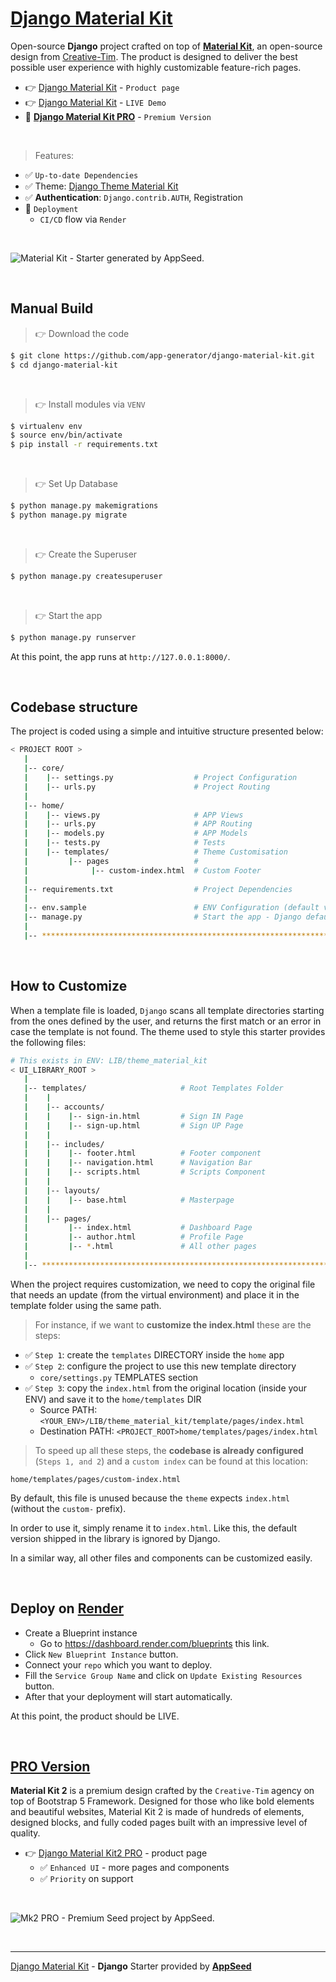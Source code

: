 # [Django Material Kit](https://appseed.us/product/material-kit/django/)

Open-source **Django** project crafted on top of **[Material Kit](https://appseed.us/product/material-kit/django/)**, an open-source design from [Creative-Tim](https://www.creative-tim.com/?AFFILIATE=128200).
The product is designed to deliver the best possible user experience with highly customizable feature-rich pages. 

- 👉 [Django Material Kit](https://appseed.us/product/material-kit/django/) - `Product page`
- 👉 [Django Material Kit](https://django-material-kit.appseed-srv1.com/) - `LIVE Demo`
- 🛒 **[Django Material Kit PRO](https://appseed.us/product/material-kit2-pro/django/)** - `Premium Version`

<br />

> Features: 

- ✅ `Up-to-date Dependencies`
- ✅ Theme: [Django Theme Material Kit](https://github.com/app-generator/django-theme-material-kit)
- ✅ **Authentication**: `Django.contrib.AUTH`, Registration
- 🚀 `Deployment` 
  - `CI/CD` flow via `Render`

<br />

![Material Kit - Starter generated by AppSeed.](https://user-images.githubusercontent.com/51070104/167396765-c88b7a95-155f-4236-8691-7b80fa2d9cd9.png)

<br />

## Manual Build 

> 👉 Download the code  

```bash
$ git clone https://github.com/app-generator/django-material-kit.git
$ cd django-material-kit
```

<br />

> 👉 Install modules via `VENV`  

```bash
$ virtualenv env
$ source env/bin/activate
$ pip install -r requirements.txt
```

<br />

> 👉 Set Up Database

```bash
$ python manage.py makemigrations
$ python manage.py migrate
```

<br />

> 👉 Create the Superuser

```bash
$ python manage.py createsuperuser
```

<br />

> 👉 Start the app

```bash
$ python manage.py runserver
```

At this point, the app runs at `http://127.0.0.1:8000/`. 

<br />

## Codebase structure

The project is coded using a simple and intuitive structure presented below:

```bash
< PROJECT ROOT >
   |
   |-- core/                            
   |    |-- settings.py                  # Project Configuration  
   |    |-- urls.py                      # Project Routing
   |
   |-- home/
   |    |-- views.py                     # APP Views 
   |    |-- urls.py                      # APP Routing
   |    |-- models.py                    # APP Models 
   |    |-- tests.py                     # Tests  
   |    |-- templates/                   # Theme Customisation 
   |         |-- pages                   # 
   |              |-- custom-index.html  # Custom Footer      
   |     
   |-- requirements.txt                  # Project Dependencies
   |
   |-- env.sample                        # ENV Configuration (default values)
   |-- manage.py                         # Start the app - Django default start script
   |
   |-- ************************************************************************
```

<br />

## How to Customize 

When a template file is loaded, `Django` scans all template directories starting from the ones defined by the user, and returns the first match or an error in case the template is not found. 
The theme used to style this starter provides the following files: 

```bash
# This exists in ENV: LIB/theme_material_kit
< UI_LIBRARY_ROOT >                      
   |
   |-- templates/                     # Root Templates Folder 
   |    |          
   |    |-- accounts/       
   |    |    |-- sign-in.html         # Sign IN Page
   |    |    |-- sign-up.html         # Sign UP Page
   |    |
   |    |-- includes/       
   |    |    |-- footer.html          # Footer component
   |    |    |-- navigation.html      # Navigation Bar
   |    |    |-- scripts.html         # Scripts Component
   |    |
   |    |-- layouts/       
   |    |    |-- base.html            # Masterpage
   |    |
   |    |-- pages/       
   |         |-- index.html           # Dashboard Page
   |         |-- author.html          # Profile Page
   |         |-- *.html               # All other pages
   |    
   |-- ************************************************************************
```

When the project requires customization, we need to copy the original file that needs an update (from the virtual environment) and place it in the template folder using the same path. 

> For instance, if we want to **customize the index.html** these are the steps:

- ✅ `Step 1`: create the `templates` DIRECTORY inside the `home` app
- ✅ `Step 2`: configure the project to use this new template directory
  - `core/settings.py` TEMPLATES section
- ✅ `Step 3`: copy the `index.html` from the original location (inside your ENV) and save it to the `home/templates` DIR
  - Source PATH: `<YOUR_ENV>/LIB/theme_material_kit/template/pages/index.html`
  - Destination PATH: `<PROJECT_ROOT>home/templates/pages/index.html`

> To speed up all these steps, the **codebase is already configured** (`Steps 1, and 2`) and a `custom index` can be found at this location:

`home/templates/pages/custom-index.html` 

By default, this file is unused because the `theme` expects `index.html` (without the `custom-` prefix). 

In order to use it, simply rename it to `index.html`. Like this, the default version shipped in the library is ignored by Django. 

In a similar way, all other files and components can be customized easily.

<br />

## Deploy on [Render](https://render.com/)

- Create a Blueprint instance
  - Go to https://dashboard.render.com/blueprints this link.
- Click `New Blueprint Instance` button.
- Connect your `repo` which you want to deploy.
- Fill the `Service Group Name` and click on `Update Existing Resources` button.
- After that your deployment will start automatically.

At this point, the product should be LIVE.

<br />

## [PRO Version](https://appseed.us/product/material-kit2-pro/django/)   

**Material Kit 2** is a premium design crafted by the `Creative-Tim` agency on top of Bootstrap 5 Framework. Designed for those who like bold elements and beautiful websites, Material Kit 2 is made of hundreds of elements, designed blocks, and fully coded pages built with an impressive level of quality.

- 👉 [Django Material Kit2 PRO](https://appseed.us/product/material-kit2-pro/django/) - product page
  - ✅ `Enhanced UI` - more pages and components
  - ✅ `Priority` on support

<br />  

![Mk2 PRO - Premium Seed project by AppSeed.](https://user-images.githubusercontent.com/51070104/168224733-b054bb46-d454-4aea-bb94-2d01bf4760d2.png)

<br />

---
[Django Material Kit](https://appseed.us/product/material-kit/django/) - **Django** Starter provided by **[AppSeed](https://appseed.us/)**
